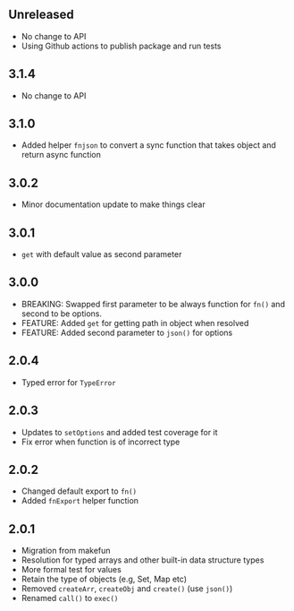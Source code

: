 ## Unreleased
- No change to API
- Using Github actions to publish package and run tests

## 3.1.4
- No change to API

## 3.1.0

- Added helper `fnjson` to convert a sync function that takes object and return async function

## 3.0.2

- Minor documentation update to make things clear

## 3.0.1

- `get` with default value as second parameter

## 3.0.0

- BREAKING: Swapped first parameter to be always function for `fn()` and second to be options.
- FEATURE: Added `get` for getting path in object when resolved
- FEATURE: Added second parameter to `json()` for options

## 2.0.4

- Typed error for `TypeError`

## 2.0.3

- Updates to `setOptions` and added test coverage for it
- Fix error when function is of incorrect type

## 2.0.2

- Changed default export to `fn()`
- Added `fnExport` helper function

## 2.0.1

- Migration from makefun
- Resolution for typed arrays and other built-in data structure types
- More formal test for values
- Retain the type of objects (e.g, Set, Map etc)
- Removed `createArr`, `createObj` and `create()` (use `json()`)
- Renamed `call()` to `exec()`
